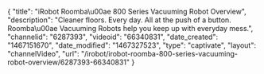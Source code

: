 {
    "title": "iRobot Roomba\u00ae 800 Series Vacuuming Robot Overview",
    "description": "Cleaner floors. Every day. All at the push of a button. Roomba\u00ae Vacuuming Robots help you keep up with everyday mess.",
    "channelid": "6287393",
    "videoid": "66340831",
    "date_created": "1467151670",
    "date_modified": "1467327523",
    "type": "captivate",
    "layout": "channelVideo",
    "url": "\/irobot\/irobot-roomba-800-series-vacuuming-robot-overview\/6287393-66340831"
}